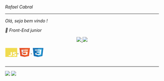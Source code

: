 <h6> Rafael  Cabral
<br>
<hr>
 
  Olá, seja bem vindo ! <br>
 
  🚀 Front-End junior 
 

<div align="center">
  <a href="https://github.com/RafaellCabral">
  <img height="120em"  src="https://github-readme-stats.vercel.app/api?username=RafaellCabral&show_icons=true&theme=radical&include_all_commits=true&count_private=true"/>
     <img height="120em" src="https://github-readme-stats.vercel.app/api/top-langs/?username=RafaellCabral&layout=compact&langs_count=7&theme=radical"/>

</div>
  
  
  <div style="display: inline_block"><br>
  <img align="center" alt="Rafa-Js" height="30" width="40" src="https://raw.githubusercontent.com/devicons/devicon/master/icons/javascript/javascript-plain.svg">
  <img align="center" alt="Rafa-HTML" height="30" width="40" src="https://raw.githubusercontent.com/devicons/devicon/master/icons/html5/html5-original.svg">
  <img align="center" alt="Rafa-CSS" height="30" width="40" src="https://raw.githubusercontent.com/devicons/devicon/master/icons/css3/css3-original.svg">
</div>

  
  <br>
  <hr >
  
  <div> 
  <a href="https://www.linkedin.com/in/rafaelcabrall/" target="_blank"><img src="https://img.shields.io/badge/-LinkedIn-%230077B5?style=for-the-badge&logo=linkedin&logoColor=white" target="_blank"></a> 
  <a href="malito:rafaelcabraldev@hotmail.com" target="_blank"><img src="https://img.shields.io/badge/Microsoft_Outlook-0078D4?style=for-the-badge&logo=microsoft-outlook&logoColor=white" target="_blank"></a> 

  </div>
